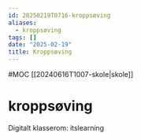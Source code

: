```yaml
---
id: 20250219T0716-kroppsøving
aliases:
  - kroppsøving
tags: []
date: "2025-02-19"
title: Kroppsøving
---
```


#MOC [[20240616T1007-skole|skole]]

# kroppsøving


Digitalt klasserom: itslearning
